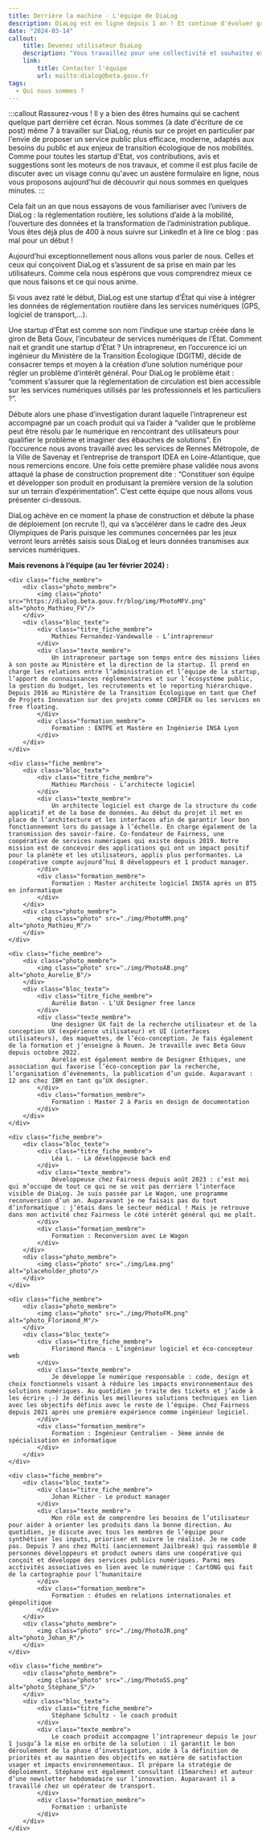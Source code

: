 ```yaml
---
title: Derrière la machine - L'équipe de DiaLog
description: DiaLog est en ligne depuis 1 an ! Et continue d'évoluer grâce à son équipe. Nous vous présentons aujourd'hui celles et ceux qui concoivent et font vivre ce projet.
date: "2024-03-14"
callout:
    title: Devenez utilisateur DiaLog
    description: "Vous travaillez pour une collectivité et souhaitez expérimenter DiaLog ? Vous souhaitez pouvoir utiliser les données DiaLog pour vos besoins opérationnels ou dans un service numérique tiers ? Envoyez-nous un mail et nous vous recontacterons au plus vite."
    link:
        title: Contacter l'équipe
        url: mailto:dialog@beta.gouv.fr
tags:
  - Qui nous sommes ?
---
```

    
:::callout
Rassurez-vous ! Il y a bien des êtres humains qui se cachent quelque part derrière cet écran. Nous sommes (à date d'écriture de ce post) même 7 à travailler sur DiaLog, réunis sur ce projet en particulier par l'envie de proposer un service public plus efficace, moderne, adaptés aux besoins du public et aux enjeux de transition écologique de nos mobilités. Comme pour toutes les startup d'Etat, vos contributions, avis et suggestions sont les moteurs de nos travaux, et comme il est plus facile de discuter avec un visage connu qu'avec un austère formulaire en ligne, nous vous proposons aujourd'hui de découvrir qui nous sommes en quelques minutes.
:::

<div class="contenu-article">

Cela fait un an que nous essayons de vous familiariser avec l’univers de DiaLog : la réglementation routière, les solutions d’aide à la mobilité, l’ouverture des données et la transformation de l’administration publique. Vous êtes déjà plus de 400 à nous suivre sur LinkedIn et à lire ce blog : pas mal pour un début !

Aujourd’hui exceptionnellement nous allons vous parler de nous. Celles et ceux qui conçoivent DiaLog et s’assurent de sa prise en main par les utilisateurs. Comme cela nous espérons que vous comprendrez mieux ce que nous faisons et ce qui nous anime. 

Si vous avez raté le début, DiaLog est une startup d’État qui vise à intégrer les données de réglementation routière dans les services numériques (GPS, logiciel de transport,...).

Une startup d’État est comme son nom l’indique une startup créée dans le giron de Beta Gouv, l’incubateur de services numériques de l’État. Comment nait et grandit une startup d’État ? Un intrapreneur, en l’occurence ici un ingénieur du Ministère de la Transition Écologique (DGITM), décide de consacrer temps et moyen à la création d’une solution numérique pour régler un problème d’intérêt général. Pour DiaLog le problème était : “comment s’assurer que la réglementation de circulation est bien accessible sur les services numériques utilisés par les professionnels et les particuliers ?”. 

Débute alors une phase d’investigation durant laquelle l’intrapreneur est accompagné par un coach produit qui va l’aider à “valider que le problème peut être résolu par le numérique en rencontrant des utilisateurs pour qualifier le problème et imaginer des ébauches de solutions”. En l’occurence nous avons travaillé avec les services de Rennes Métropole, de la Ville de Savenay et l’entreprise de transport IDEA en Loire-Atlantique, que nous remercions encore. Une fois cette première phase validée nous avons attaqué la phase de construction proprement dite : “Constituer son équipe et développer son produit en produisant la première version de la solution sur un terrain d’expérimentation”. C’est cette équipe que nous allons vous présenter ci-dessous.

DiaLog achève en ce moment la phase de construction et débute la phase de déploiement (on recrute !), qui va s’accélérer dans le cadre des Jeux Olympiques de Paris puisque les communes concernées par les jeux verront leurs arrêtés saisis sous DiaLog et leurs données transmises aux services numériques.

**Mais revenons à l’équipe (au 1er février 2024) :** 

    <div class="fiche_membre">
        <div class="photo_membre">
            <img class="photo" src="https://dialog.beta.gouv.fr/blog/img/PhotoMFV.png" alt="photo_Mathieu_FV"/>
        </div>
        <div class="bloc_texte">
            <div class="titre_fiche_membre">
                Mathieu Fernandez-Vandewalle - L’intrapreneur
            </div>
            <div class="texte_membre">
                Un intrapreneur partage son temps entre des missions liées à son poste au Ministère et la direction de la startup. Il prend en charge les relations entre l’administration et l’équipe de la startup, l’apport de connaissances réglementaires et sur l’écosystème public, la gestion du budget, les recrutements et le reporting hiérarchique. Depuis 2016 au Ministère de la Transition Écologique en tant que Chef de Projets Innovation sur des projets comme CORIFER ou les services en free floating.  
            </div>
            <div class="formation_membre">
                Formation : ENTPE et Mastère en Ingénierie INSA Lyon
            </div>
        </div>
    </div>

    <div class="fiche_membre">
        <div class="bloc_texte">
            <div class="titre_fiche_membre">
                Mathieu Marchois - L’architecte logiciel
            </div>
            <div class="texte_membre">
                Un architecte logiciel est charge de la structure du code applicatif et de la base de données. Au début du projet il met en place de l’architecture et les interfaces afin de garantir leur bon fonctionnement lors du passage à l’échelle. En charge également de la transmission des savoir-faire. Co-fondateur de Fairness, une coopérative de services numériques qui existe depuis 2019. Notre mission est de concevoir des applications qui ont un impact positif pour la planète et les utilisateurs, applis plus performantes. La coopérative compte aujourd’hui 8 développeurs et 1 product manager.
            </div>
            <div class="formation_membre">
                Formation : Master architecte logiciel INSTA après un BTS en informatique
            </div>
        </div>
        <div class="photo_membre">
            <img class="photo" src="./img/PhotoMM.png" alt="photo_Mathieu_M"/>
        </div>
    </div>

    <div class="fiche_membre">
        <div class="photo_membre">
            <img class="photo" src="./img/PhotoAB.png" alt="photo_Aurelie_B"/>
        </div>
        <div class="bloc_texte">
            <div class="titre_fiche_membre">
                Aurélie Baton - L’UX Designer free lance
            </div>
            <div class="texte_membre">
                Une designer UX fait de la recherche utilisateur et de la conception UX (expérience utilisateur) et UI (interfaces utilisateurs), des maquettes, de l’éco-conception. Je fais également de la formation et j’enseigne à Rouen. Je travaille avec Beta Gouv depuis octobre 2022.
                Aurélie est également membre de Designer Éthiques, une association qui favorise l’éco-conception par la recherche, l’organisation d’évènements, la publication d’un guide. Auparavant : 12 ans chez IBM en tant qu’UX designer.
            </div>
            <div class="formation_membre">
                Formation : Master 2 à Paris en design de documentation
            </div>
        </div>
    </div>

    <div class="fiche_membre">
        <div class="bloc_texte">
            <div class="titre_fiche_membre">
                Léa L. - La développeuse back end
            </div>
            <div class="texte_membre">
                Développeuse chez Fairness depuis août 2023 : c’est moi qui m’occupe de tout ce qui ne se voit pas derrière l’interface visible de DiaLog. Je suis passée par Le Wagon, une programme reconversion d’un an. Auparavant je ne faisais pas du tout d’informatique : j’étais dans le secteur médical ! Mais je retrouve dans mon activité chez Fairness le côté intérêt général qui me plaît.
            </div>
            <div class="formation_membre">
                Formation : Reconversion avec Le Wagon
            </div>
        </div>
        <div class="photo_membre">
            <img class="photo" src="./img/Lea.png" alt="placeholder_photo"/>
        </div>
    </div>

    <div class="fiche_membre">
        <div class="photo_membre">
            <img class="photo" src="./img/PhotoFM.png" alt="photo_Florimond_M"/>
        </div>
        <div class="bloc_texte">
            <div class="titre_fiche_membre">
                Florimond Manca - L’ingénieur logiciel et éco-concepteur web
            </div>
            <div class="texte_membre">
                Je développe le numérique responsable : code, design et choix fonctionnels visant à réduire les impacts environnementaux des solutions numériques. Au quotidien je traite des tickets et j’aide à les écrire ;-) Je définis les meilleures solutions techniques en lien avec les objectifs définis avec le reste de l’équipe. Chez Fairness depuis 2021 après une première expérience comme ingénieur logiciel.
            </div>
            <div class="formation_membre">
                Formation : Ingénieur Centralien - 3ème année de spécialisation en informatique
            </div>
        </div>
    </div>

    <div class="fiche_membre">
        <div class="bloc_texte">
            <div class="titre_fiche_membre">
                Johan Richer - Le product manager
            </div>
            <div class="texte_membre">
                Mon rôle est de comprendre les besoins de l’utilisateur pour aider à orienter les produits dans la bonne direction. Au quotidien, je discute avec tous les membres de l’équipe pour synthétiser les inputs, prioriser et suivre le réalisé. Je ne code pas. Depuis 7 ans chez Multi (anciennement Jailbreak) qui rassemble 8 personnes développeurs et product owners dans une coopérative qui conçoit et développe des services publics numériques. Parmi mes acctivités associatives en lien avec le numérique : CartONG qui fait de la cartographie pour l’humanitaire
            </div>
            <div class="formation_membre">
                Formation : études en relations internationales et géopolitique
            </div>
        </div>
        <div class="photo_membre">
            <img class="photo" src="./img/PhotoJR.png" alt="photo_Johan_R"/>
        </div>
    </div>

    <div class="fiche_membre">
        <div class="photo_membre">
            <img class="photo" src="./img/PhotoSS.png" alt="photo_Stéphane_S"/>
        </div>
        <div class="bloc_texte">
            <div class="titre_fiche_membre">
                Stéphane Schultz - le coach produit
            </div>
            <div class="texte_membre">
                Le coach produit accompagne l’intrapreneur depuis le jour 1 jusqu’à la mise en orbite de la solution : il garantit le bon déroulement de la phase d’investigation, aide à la définition de priorités et au maintien des objectifs en matière de satisfaction usager et impacts environnementaux. Il prépare la stratégie de déploiement. Stéphane est également consultant (15marches) et auteur d’une newsletter hebdomadaire sur l’innovation. Auparavant il a travaillé chez un opérateur de transport.
            </div>
            <div class="formation_membre">
                Formation : urbaniste
            </div>
        </div>
    </div>

</div>